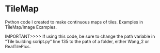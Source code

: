 # TileMap
Python code I created to make continuous maps of tiles. 
Examples in TileMap/Image Examples.

IMPORTANT>>>> If using this code, be sure to change the path variable in "Tile building script.py" line 135 to the path of a folder, either Wang_2 or RealTilePics.

